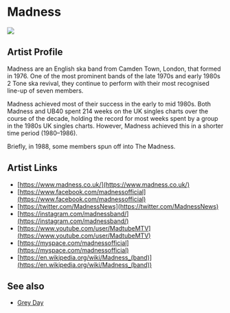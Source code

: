 # Madness

![](../../asssets/artists/Madness.png)

## Artist Profile

Madness are an English ska band from Camden Town, London, that formed in 1976. One of the most prominent bands of the late 1970s and early 1980s 2 Tone ska revival, they continue to perform with their most recognised line-up of seven members.

Madness achieved most of their success in the early to mid 1980s. Both Madness and UB40 spent 214 weeks on the UK singles charts over the course of the decade, holding the record for most weeks spent by a group in the 1980s UK singles charts. However, Madness achieved this in a shorter time period (1980–1986).

Briefly, in 1988, some members spun off into The Madness.

## Artist Links

- [https://www.madness.co.uk/](https://www.madness.co.uk/)
- [https://www.facebook.com/madnessofficial](https://www.facebook.com/madnessofficial)
- [https://twitter.com/MadnessNews](https://twitter.com/MadnessNews)
- [https://instagram.com/madnessband/](https://instagram.com/madnessband/)
- [https://www.youtube.com/user/MadtubeMTV](https://www.youtube.com/user/MadtubeMTV)
- [https://myspace.com/madnessofficial](https://myspace.com/madnessofficial)
- [https://en.wikipedia.org/wiki/Madness_(band)](https://en.wikipedia.org/wiki/Madness_(band))


## See also

- [Grey Day](Madness-Grey_Day.md)
